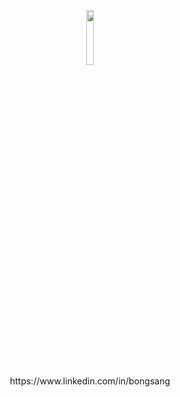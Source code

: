 <p align=center>
<a href="https://www.linkedin.com/in/bongsang"><img src="https://media.licdn.com/dms/image/C5103AQE834J0PWkG5g/profile-displayphoto-shrink_200_200/0?e=1579737600&v=beta&t=-Wvlld1Y7yoJj7lEYrMTdFqhbOD1gfHv1EOv4k4tyAU" width="15%"></a>
<br>
https://www.linkedin.com/in/bongsang
</p>





